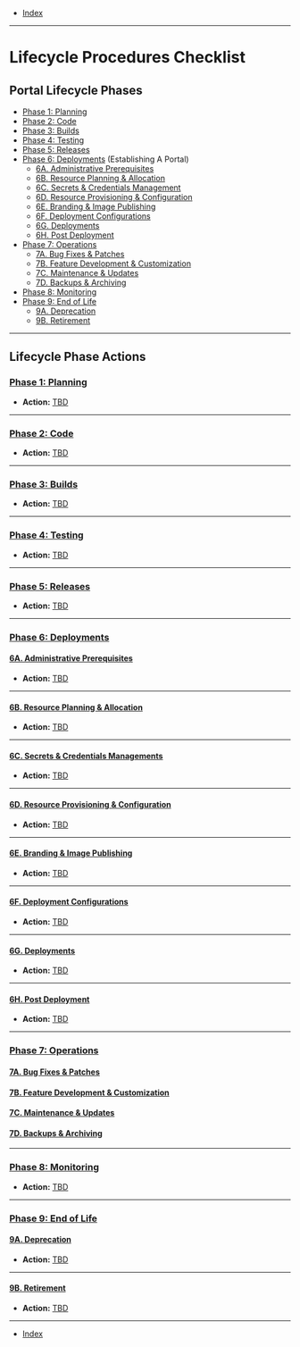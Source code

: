 - [Index](../index.md)

---

# Lifecycle Procedures Checklist

<a id="lifecyclePhases"></a>

## Portal Lifecycle Phases

- [Phase 1: Planning](#phase1)
- [Phase 2: Code](#phase2)
- [Phase 3: Builds](#phase3)
- [Phase 4: Testing](#phase4)
- [Phase 5: Releases](#phase5)
- [Phase 6: Deployments](#phase6) (Establishing A Portal)
    - [6A. Administrative Prerequisites](#phase6a)
    - [6B. Resource Planning & Allocation](#phase6b)
    - [6C. Secrets & Credentials Management](#phase6c)
    - [6D. Resource Provisioning & Configuration](#phase6d)
    - [6E. Branding & Image Publishing](#phase6e)
    - [6F. Deployment Configurations](#phase6f)
    - [6G. Deployments](#phase6g)
    - [6H. Post Deployment](#phase6h)
- [Phase 7: Operations](#phase7)
    - [7A. Bug Fixes & Patches](#phase7a)
    - [7B. Feature Development & Customization](#phase7b)
    - [7C. Maintenance & Updates](#phase7c)
    - [7D. Backups & Archiving](#phase7d)
- [Phase 8: Monitoring](#phase8)
- [Phase 9: End of Life](#phase9)
    - [9A. Deprecation](#phase9a)
    - [9B. Retirement](#phase9b)

---

<a id="phaseActions"></a>

## Lifecycle Phase Actions

<a id="phase1"></a>

### [Phase 1: Planning](phase_01)

- **Action:** [TBD](#tbd)

---

<a id="phase2"></a>

### [Phase 2: Code](phase_02)

- **Action:** [TBD](#tbd)

---

<a id="phase3"></a>

### [Phase 3: Builds](phase_03)

- **Action:** [TBD](#tbd)

---

<a id="phase4"></a>

### [Phase 4: Testing](phase_04)

- **Action:** [TBD](#tbd)

---

<a id="phase5"></a>

### [Phase 5: Releases](phase_05)

- **Action:** [TBD](#tbd)

---

<a id="phase6"></a>

### [Phase 6: Deployments](phase_06)

#### [6A. Administrative Prerequisites](phase_06#6a)

- **Action:** [TBD](#tbd)

---

#### [6B. Resource Planning & Allocation](phase_06#6b)

- **Action:** [TBD](#tbd)

---

#### [6C. Secrets & Credentials Managements](phase_06#6c)

- **Action:** [TBD](#tbd)

---

#### [6D. Resource Provisioning & Configuration](phase_06#6d)

- **Action:** [TBD](#tbd)

---

#### [6E. Branding & Image Publishing](phase_06#6e)

- **Action:** [TBD](#tbd)

---

#### [6F. Deployment Configurations](phase_06#6f)

- **Action:** [TBD](#tbd)

---

#### [6G. Deployments](phase_06#6g)

- **Action:** [TBD](#tbd)

---

#### [6H. Post Deployment](phase_06#6h)

- **Action:** [TBD](#tbd)

---

<a id="phase7"></a>

### [Phase 7: Operations](phase_07)

#### [7A. Bug Fixes & Patches](phase_07#7a)
#### [7B. Feature Development & Customization](phase_07#7b)
#### [7C. Maintenance & Updates](phase_07#7c)
#### [7D. Backups & Archiving](phase_07#7d)

---

<a id="phase8"></a>

### [Phase 8: Monitoring](phase_08)

- **Action:** [TBD](#tbd)

---

<a id="phase9"></a>

### [Phase 9: End of Life](phase_09)

#### [9A. Deprecation](phase_09#9a)

- **Action:** [TBD](#tbd)

---

#### [9B. Retirement](phase_09#9b)

- **Action:** [TBD](#tbd)

---

- [Index](../index.md)
